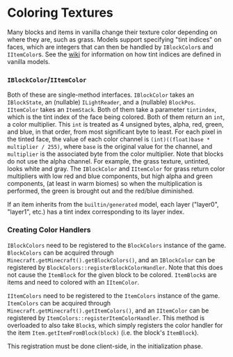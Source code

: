 Coloring Textures
=================

Many blocks and items in vanilla change their texture color depending on where they are, such as grass. Models support specifying "tint indices" on faces, which are integers that can then be handled by `IBlockColor`s and `IItemColor`s. See the [wiki][] for information on how tint indices are defined in vanilla models.

### `IBlockColor`/`IItemColor`

Both of these are single-method interfaces. `IBlockColor` takes an `IBlockState`, an (nullable) `ILightReader`, and a (nullable) `BlockPos`. `IItemColor` takes an `ItemStack`. Both of them take a parameter `tintindex`, which is the tint index of the face being colored. Both of them return an `int`, a color multiplier. This `int` is treated as 4 unsigned bytes, alpha, red, green, and blue, in that order, from most significant byte to least. For each pixel in the tinted face, the value of each color channel is `(int)((float)base * multiplier / 255)`, where `base` is the original value for the channel, and `multiplier` is the associated byte from the color multiplier. Note that blocks do not use the alpha channel. For example, the grass texture, untinted, looks white and gray. The `IBlockColor` and `IItemColor` for grass return color multipliers with low red and blue components, but high alpha and green components, (at least in warm biomes) so when the multiplication is performed, the green is brought out and the red/blue diminished.

If an item inherits from the `builtin/generated` model, each layer ("layer0", "layer1", etc.) has a tint index corresponding to its layer index.

### Creating Color Handlers

`IBlockColors` need to be registered to the `BlockColors` instance of the game. `BlockColors` can be acquired through `Minecraft.getMinecraft().getBlockColors()`, and an `IBlockColor` can be registered by `BlockColors::registerBlockColorHandler`. Note that this does not cause the `ItemBlock` for the given block to be colored. `ItemBlock`s are items and need to colored with an `IItemColor`.

`IItemColors` need to be registered to the `ItemColors` instance of the game. `ItemColors` can be acquired through `Minecraft.getMinecraft().getItemColors()`, and an `IItemColor` can be registered by `ItemColors::registerItemColorHandler`. This method is overloaded to also take `Block`s, which simply registers the color handler for the item `Item.getItemFromBlock(block)` (i.e. the block's `ItemBlock`).

This registration must be done client-side, in the initialization phase.

[wiki]: https://minecraft.gamepedia.com/Model#Block_models
